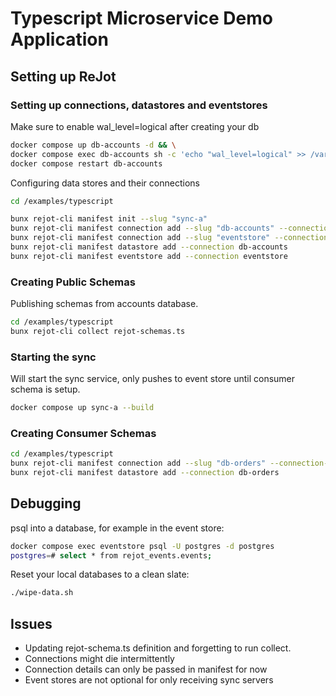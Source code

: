 # Typescript Microservice Demo Application

## Setting up ReJot

### Setting up connections, datastores and eventstores

Make sure to enable wal_level=logical after creating your db

```bash
docker compose up db-accounts -d && \
docker compose exec db-accounts sh -c 'echo "wal_level=logical" >> /var/lib/postgresql/data/postgresql.conf' && \
docker compose restart db-accounts
```

Configuring data stores and their connections

```bash
cd /examples/typescript

bunx rejot-cli manifest init --slug "sync-a"
bunx rejot-cli manifest connection add --slug "db-accounts" --connection-string "postgres://postgres:postgres@db-accounts:5432/postgres"
bunx rejot-cli manifest connection add --slug "eventstore" --connection-string "postgres://postgres:postgres@eventstore:5432/postgres"
bunx rejot-cli manifest datastore add --connection db-accounts
bunx rejot-cli manifest eventstore add --connection eventstore
```

### Creating Public Schemas

Publishing schemas from accounts database.

```bash
cd /examples/typescript
bunx rejot-cli collect rejot-schemas.ts
```

### Starting the sync

Will start the sync service, only pushes to event store until consumer schema is setup.

```bash
docker compose up sync-a --build
```

### Creating Consumer Schemas

```bash
cd /examples/typescript
bunx rejot-cli manifest connection add --slug "db-orders" --connection-string "postgres://postgres:postgres@db-orders:5432/postgres"
bunx rejot-cli manifest datastore add --connection db-orders
```

## Debugging

psql into a database, for example in the event store:

```bash
docker compose exec eventstore psql -U postgres -d postgres
postgres=# select * from rejot_events.events;
```

Reset your local databases to a clean slate:

```bash
./wipe-data.sh
```

## Issues

- Updating rejot-schema.ts definition and forgetting to run collect.
- Connections might die intermittently
- Connection details can only be passed in manifest for now
- Event stores are not optional for only receiving sync servers
